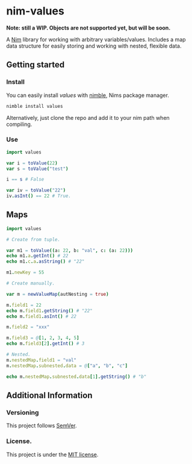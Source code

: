 # nim-values

**Note: still a WIP. Objects are not supported yet, but will be soon.**

A [Nim](http://nim-lang.org) library for working with arbitrary variables/values.
Includes a map data structure for easily storing and working with nested, flexible data. 

## Getting started

### Install

You can easily install *values* with [nimble](https://github.com/nim-lang/nimble), Nims package manager.

```bash
nimble install values
```

Alternatively, just clone the repo and add it to your nim path when compiling.

### Use

```nim
import values

var i = toValue(22)
var s = toValue("test")

i == s # False

var iv = toValue("22")
iv.asInt() == 22 # True.
```

## Maps

```nim
import values

# Create from tuple.

var m1 = toValue((a: 22, b: "val", c: (a: 22)))
echo m1.a.getInt() # 22
echo m1.c.a.asString() # "22"

m1.newKey = 55

# Create manually.

var m = newValueMap(autNesting = true)

m.field1 = 22
echo m.field1.getString() # "22"
echo m.field1.asInt() # 22

m.field2 = "xxx"

m.field3 = @[1, 2, 3, 4, 5]
echo m.field3[2].getInt() # 3

# Nested.
m.nestedMap.field1 = "val"
m.nestedMap.subnested.data = @["a", "b", "c"]

echo m.nestedMap.subnested.data[1].getString() # "b"
```

## Additional Information

### Versioning

This project follows [SemVer](semver.org).

### License.

This project is under the [MIT license](https://opensource.org/licenses/MIT).
